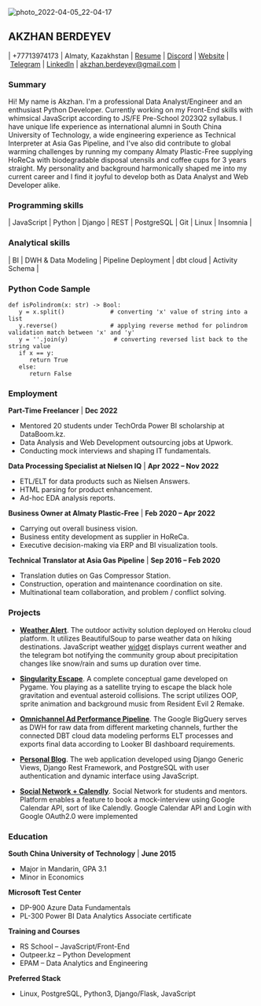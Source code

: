 
![photo_2022-04-05_22-04-17](https://github.com/AkzhanBerdi/rsschool-cv/assets/113842172/0463f391-14c8-4309-b90d-22427d9e268e)

## AKZHAN BERDEYEV

   | +77713974173 | Almaty, Kazakhstan | [Resume](https://drive.google.com/file/d/1lVsivZcYA4moFt63r0v0rq_LEWCwnn7V/view?usp=sharing) | [Discord](discordapp.com/users/aki_berdi) | [Website](https://almpf.kz) | [Telegram](https://t.me/akzhan_berdi) | [LinkedIn](https://www.linkedin.com/in/akzhanberdi/recent-activity/all/) | [akzhan.berdeyev@gmail.com](mailto:akzhan.berdeyev@gmail.com) |

### Summary
  Hi! My name is Akzhan. I'm a professional Data Analyst/Engineer and an enthusiast Python Developer. Currently working on my Front-End skills with whimsical JavaScript according to JS/FE Pre-School 2023Q2 syllabus. I have unique life experience as international alumni in South China University of Technology, a wide engineering experience as Technical Interpreter at Asia Gas Pipeline, and I've also did contribute to global warming challenges by running my company Almaty Plastic-Free supplying HoReCa with biodegradable disposal utensils and coffee cups for 3 years straight. My personality and background harmonically shaped me into my current career and I find it joyful to develop both as Data Analyst and Web Developer alike.

### Programming skills

   | JavaScript | Python | Django | REST | PostgreSQL | Git | Linux | Insomnia |

### Analytical skills

   | BI | DWH & Data Modeling | Pipeline Deployment | dbt cloud | Activity Schema |

### Python Code Sample
```
def isPolindrom(x: str) -> Bool:
   y = x.split()             # converting 'x' value of string into a list
   y.reverse()               # applying reverse method for polindrom validation match between 'x' and 'y'
   y = ''.join(y)             # converting reversed list back to the string value
   if x == y:
      return True
   else:
      return False
```

### Employment

**Part-Time Freelancer** | **Dec 2022**

- Mentored 20 students under TechOrda Power BI scholarship at DataBoom.kz.
- Data Analysis and Web Development outsourcing jobs at Upwork.
- Conducting mock interviews and shaping IT fundamentals.

**Data Processing Specialist at Nielsen IQ** | **Apr 2022 – Nov 2022**

- ETL/ELT for data products such as Nielsen Answers.
- HTML parsing for product enhancement.
- Ad-hoc EDA analysis reports.

**Business Owner at Almaty Plastic-Free** | **Feb 2020 – Apr 2022**

- Carrying out overall business vision.
- Business entity development as supplier in HoReCa.
- Executive decision-making via ERP and BI visualization tools.

**Technical Translator at Asia Gas Pipeline** | **Sep 2016 – Feb 2020**

- Translation duties on Gas Compressor Station.
- Construction, operation and maintenance coordination on site.
- Multinational team collaboration, and problem / conflict solving.

### **Projects**

- **[Weather Alert](https://github.com/AkzhanBerdi/no_cavi_box)**. The outdoor activity solution deployed on Heroku
   cloud platform. It utilizes BeautifulSoup to parse weather data on hiking
   destinations. JavaScript weather [widget](https://github.com/AkzhanBerdi/weather_widget) displays current weather and the telegram
   bot notifying the community group about precipitation changes like snow/rain
   and sums up duration over time.
  
- **[Singularity Escape](https://github.com/AkzhanBerdi/singularity_escape)**. A complete conceptual game developed on Pygame.
   You playing as a satellite trying to escape the black hole gravitation and
   eventual asteroid collisions. The script utilizes OOP, sprite animation
   and background music from Resident Evil 2 Remake.
  
- **[Omnichannel Ad Performance Pipeline](https://github.com/AkzhanBerdi/mcdm-test)**.
   The Google BigQuery serves as DWH for raw data from different marketing channels,
   further the connected DBT cloud data modeling performs ELT processes and
   exports final data according to Looker BI dashboard requirements.
  
- **[Personal Blog](https://github.com/AkzhanBerdi/Personal_Blog)**. The web application developed using Django
   Generic Views, Django Rest Framework, and PostgreSQL with user
   authentication and dynamic interface using JavaScript.

- **[Social Network + Calendly](https://github.com/AkzhanBerdi/bookMeni)**. Social Network for students and mentors.
   Platform enables a feature to book a mock-interview using Google Calendar API, sort of like Calendly.
   Google Calendar API and Login with Google OAuth2.0 were implemented
  

### Education

**South China University of Technology** | **June 2015**

- Major in Mandarin, GPA 3.1
- Minor in Economics

**Microsoft Test Center**

- DP-900 Azure Data Fundamentals
- PL-300 Power BI Data Analytics Associate certificate

**Training and Courses**

- RS School – JavaScript/Front-End
- Outpeer.kz – Python Development
- EPAM – Data Analytics and Engineering

**Preferred Stack**

- Linux, PostgreSQL, Python3, Django/Flask, JavaScript
